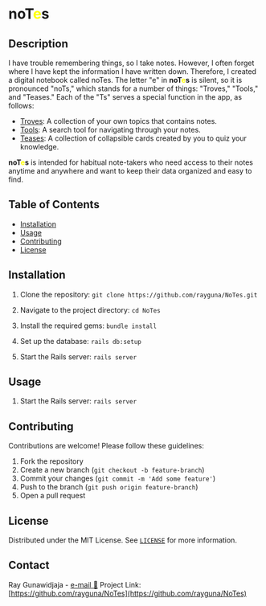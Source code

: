 # noT<span style="color: yellow;">e</span>s

## Description
I have trouble remembering things, so I take notes. However, I often forget where I have kept the information I have written down. Therefore, I created a digital notebook called noTes. The letter "e" in <b>noT<span style="color: yellow;">e</span>s</b> is silent, so it is pronounced "noTs," which stands for a number of things: "Troves," "Tools," and "Teases." Each of the "Ts" serves a special function in the app, as follows:
- <u>Troves</u>: A collection of your own topics that contains notes.
- <u>Tools</u>: A search tool for navigating through your notes.
- <u>Teases</u>: A collection of collapsible cards created by you to quiz your knowledge.

<b>noT<span style="color: yellow;">e</span>s</b> is intended for habitual note-takers who need access to their notes anytime and anywhere and want to keep their data organized and easy to find.

## Table of Contents
- [Installation](#installation)
- [Usage](#usage)
- [Contributing](#contributing)
- [License](#license)

## Installation

1. Clone the repository:
`git clone https://github.com/rayguna/NoTes.git`

2. Navigate to the project directory:
`cd NoTes`

3. Install the required gems:
`bundle install`

4. Set up the database:
`rails db:setup`

5. Start the Rails server:
`rails server`
 
## Usage

1. Start the Rails server:
`rails server`

## Contributing

Contributions are welcome! Please follow these guidelines:

1. Fork the repository
2. Create a new branch (`git checkout -b feature-branch`)
3. Commit your changes (`git commit -m 'Add some feature'`)
4. Push to the branch (`git push origin feature-branch`)
5. Open a pull request

## License
Distributed under the MIT License. See <a href="https://github.com/rayguna/NoTes/blob/main/LICENSE">`LICENSE`</a> for more information.

## Contact

Ray Gunawidjaja - [e-mail 📧](mailto:ray.gunaw@gmail.com)
Project Link: [https://github.com/rayguna/NoTes](https://github.com/rayguna/NoTes)
